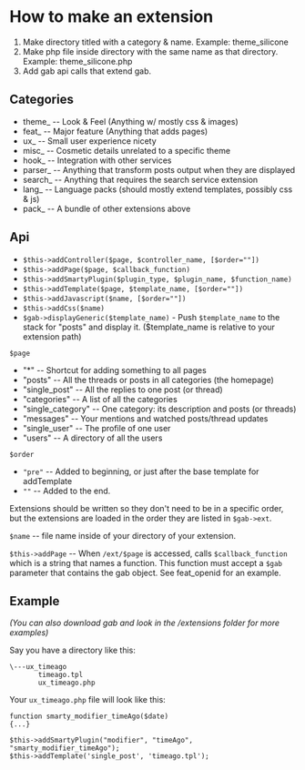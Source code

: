 # How to make an extension

1. Make directory titled with a category & name. Example: theme_silicone
2. Make php file inside directory with the same name as that directory. Example: theme_silicone.php
3. Add gab api calls that extend gab.

## Categories

- theme_ -- Look & Feel (Anything w/ mostly css & images)
- feat_ -- Major feature (Anything that adds pages)
- ux_   -- Small user experience nicety
- misc_ -- Cosmetic details unrelated to a specific theme
- hook_ -- Integration with other services
- parser_ -- Anything that transform posts output when they are displayed
- search_ -- Anything that requires the search service extension
- lang_ -- Language packs (should mostly extend templates, possibly css & js)
- pack_ -- A bundle of other extensions above

## Api

- ``$this->addController($page, $controller_name, [$order=""])``
- ``$this->addPage($page, $callback_function)``
- ``$this->addSmartyPlugin($plugin_type, $plugin_name, $function_name)``
- ``$this->addTemplate($page, $template_name, [$order=""])``
- ``$this->addJavascript($name, [$order=""])``
- ``$this->addCss($name)``
- ``$gab->displayGeneric($template_name)`` - Push ``$template_name`` to the stack for "posts" and display it. ($template_name is relative to your extension path)

``$page``

- "*" -- Shortcut for adding something to all pages
- "posts" -- All the threads or posts in all categories (the homepage)
- "single_post" -- All the replies to one post (or thread)
- "categories" -- A list of all the categories
- "single_category" -- One category: its description and posts (or threads)
- "messages" -- Your mentions and watched posts/thread updates
- "single_user" -- The profile of one user
- "users" -- A directory of all the users

``$order``

- ``"pre"`` -- Added to beginning, or just after the base template for addTemplate
- ``""`` -- Added to the end.

Extensions should be written so they don't need to be in a specific order,
but the extensions are loaded in the order they are listed in ``$gab->ext``.

``$name`` -- file name inside of your directory of your extension.

``$this->addPage`` -- When ``/ext/$page`` is accessed, calls ``$callback_function``
which is a string that names a function. This function must accept a ``$gab``
parameter that contains the gab object. See feat_openid for an example.

## Example

*(You can also download gab and look in the /extensions folder for more examples)*

Say you have a directory like this:

    \---ux_timeago
           timeago.tpl
           ux_timeago.php

Your ``ux_timeago.php`` file will look like this:

    function smarty_modifier_timeAgo($date)
    {...}

    $this->addSmartyPlugin("modifier", "timeAgo", "smarty_modifier_timeAgo");
    $this->addTemplate('single_post', 'timeago.tpl');








